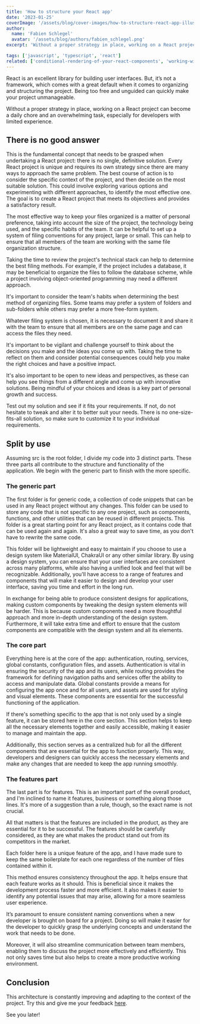 ```yaml
---
title: 'How to structure your React app'
date: '2023-01-25'
coverImage: '/assets/blog/cover-images/how-to-structure-react-app-illustration.jpg'
author:
  name: 'Fabien Schlegel'
  avatar: '/assets/blog/authors/fabien_schlegel.png'
excerpt: 'Without a proper strategy in place, working on a React project can become a daily chore and an overwhelming task.'

tags: ['javascript', 'typescript', 'react']
related: ['conditional-rendering-of-your-react-components', 'working-with-rest-apis-in-react']
---
```


React is an excellent library for building user interfaces. But, it’s not a framework, which comes with a great default when it comes to organizing and structuring the project. Being too free and unguided can quickly make your project unmanageable.

Without a proper strategy in place, working on a React project can become a daily chore and an overwhelming task, especially for developers with limited experience.

## There is no good answer

This is the fundamental concept that needs to be grasped when undertaking a React project: there is no single, definitive solution. Every React project is unique and requires its own strategy since there are many ways to approach the same problem. The best course of action is to consider the specific context of the project, and then decide on the most suitable solution. This could involve exploring various options and experimenting with different approaches, to identify the most effective one. The goal is to create a React project that meets its objectives and provides a satisfactory result.

The most effective way to keep your files organized is a matter of personal preference, taking into account the size of the project, the technology being used, and the specific habits of the team. It can be helpful to set up a system of filing conventions for any project, large or small. This can help to ensure that all members of the team are working with the same file organization structure.

Taking the time to review the project's technical stack can help to determine the best filing methods. For example, if the project includes a database, it may be beneficial to organize the files to follow the database scheme, while a project involving object-oriented programming may need a different approach.

It's important to consider the team's habits when determining the best method of organizing files. Some teams may prefer a system of folders and sub-folders while others may prefer a more free-form system.

Whatever filing system is chosen, it is necessary to document it and share it with the team to ensure that all members are on the same page and can access the files they need.

It's important to be vigilant and challenge yourself to think about the decisions you make and the ideas you come up with. Taking the time to reflect on them and consider potential consequences could help you make the right choices and have a positive impact.

It's also important to be open to new ideas and perspectives, as these can help you see things from a different angle and come up with innovative solutions. Being mindful of your choices and ideas is a key part of personal growth and success.

Test out my solution and see if it fits your requirements. If not, do not hesitate to tweak and alter it to better suit your needs. There is no one-size-fits-all solution, so make sure to customize it to your individual requirements.

## Split by use

Assuming src is the root folder, I divide my code into 3 distinct parts. These three parts all contribute to the structure and functionality of the application. We begin with the generic part to finish with the more specific.

### The generic part

The first folder is for generic code, a collection of code snippets that can be used in any React project without any changes. This folder can be used to store any code that is not specific to any one project, such as components, functions, and other utilities that can be reused in different projects. This folder is a great starting point for any React project, as it contains code that can be used again and again. It's also a great way to save time, as you don't have to rewrite the same code.

This folder will be lightweight and easy to maintain if you choose to use a design system like MaterialUI, ChakraUI or any other similar library. By using a design system, you can ensure that your user interfaces are consistent across many platforms, while also having a unified look and feel that will be recognizable. Additionally, you'll have access to a range of features and components that will make it easier to design and develop your user interface, saving you time and effort in the long run.

In exchange for being able to produce consistent designs for applications, making custom components by tweaking the design system elements will be harder. This is because custom components need a more thoughtful approach and more in-depth understanding of the design system. Furthermore, it will take extra time and effort to ensure that the custom components are compatible with the design system and all its elements.

### The core part

Everything here is at the core of the app: authentication, routing, services, global constants, configuration files, and assets. Authentication is vital in ensuring the security of the app and its users, while routing provides the framework for defining navigation paths and services offer the ability to access and manipulate data. Global constants provide a means for configuring the app once and for all users, and assets are used for styling and visual elements. These components are essential for the successful functioning of the application.

If there's something specific to the app that is not only used by a single feature, it can be stored here in the core section. This section helps to keep all the necessary elements together and easily accessible, making it easier to manage and maintain the app.

Additionally, this section serves as a centralized hub for all the different components that are essential for the app to function properly. This way, developers and designers can quickly access the necessary elements and make any changes that are needed to keep the app running smoothly.

### The features part

The last part is for features. This is an important part of the overall product, and I'm inclined to name it features, business or something along those lines. It's more of a suggestion than a rule, though, so the exact name is not crucial.

All that matters is that the features are included in the product, as they are essential for it to be successful. The features should be carefully considered, as they are what makes the product stand out from its competitors in the market.

Each folder here is a unique feature of the app, and I have made sure to keep the same boilerplate for each one regardless of the number of files contained within it.

This method ensures consistency throughout the app. It helps ensure that each feature works as it should. This is beneficial since it makes the development process faster and more efficient. It also makes it easier to identify any potential issues that may arise, allowing for a more seamless user experience.

It’s paramount to ensure consistent naming conventions when a new developer is brought on board for a project. Doing so will make it easier for the developer to quickly grasp the underlying concepts and understand the work that needs to be done.

Moreover, it will also streamline communication between team members, enabling them to discuss the project more effectively and efficiently. This not only saves time but also helps to create a more productive working environment.

## Conclusion

This architecture is constantly improving and adapting to the context of the project. Try this and give me your feedback [here](https://twitter.com/fabienschlegel).

See you later!
